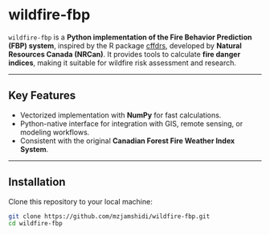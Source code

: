 # wildfire-fbp

`wildfire-fbp` is a **Python implementation of the Fire Behavior Prediction (FBP) system**, inspired by the R package [cffdrs](https://github.com/cffdrs/cffdrs_r), developed by **Natural Resources Canada (NRCan)**. It provides tools to calculate **fire danger indices**, making it suitable for wildfire risk assessment and research.

---

## Key Features

- Vectorized implementation with **NumPy** for fast calculations.
- Python-native interface for integration with GIS, remote sensing, or modeling workflows.
- Consistent with the original **Canadian Forest Fire Weather Index System**.

---

## Installation

Clone this repository to your local machine:

```bash
git clone https://github.com/mzjamshidi/wildfire-fbp.git
cd wildfire-fbp
```
